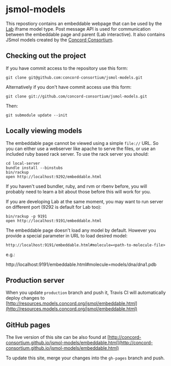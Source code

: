 jsmol-models
============

This repostiory contains an embeddable webpage that can be used by the [Lab](https://github.com/concord-consortium/lab) iframe model type. Post message API is used for communication between the embeddable page and parent (Lab interactive). It also contains JSmol models created by the [Concord Consortium](http://www.concord.org).

## Checking out the project

If you have commit access to the repository use this form:

    git clone git@github.com:concord-consortium/jsmol-models.git

Alternatively if you don't have commit access use this form:

    git clone git://github.com/concord-consortium/jsmol-models.git

Then:

    git submodule update --init

## Locally viewing models

The embeddable page cannot be viewed using a simple `file://` URL.
So you can either use a webserver like apache to serve the files, or use an included ruby based rack server.
To use the rack server you should:

    cd local-server
    bundle install --binstubs
    bin/rackup
    open http://localhost:9292/embeddable.html

If you haven't used bundler, ruby, and rvm or rbenv before, you will probably need to learn a bit about those before this will work for you.

If you are developing Lab at the same moment, you may want to run server on different port (9292 is default for Lab too):

    bin/rackup -p 9191
    open http://localhost:9191/embeddable.html
    
The embeddable page doesn't load any model by default. However you provide a special parameter in URL to load desired model:

    http://localhost:9191/embeddable.html#molecule=<path-to-molecule-file>
    
e.g.:

  http://localhost:9191/embeddable.html#molecule=models/dna/dna1.pdb
    
## Production server

When you update ```production``` branch and push it, Travis CI will automatically deploy changes to
[http://resources.models.concord.org/jsmol/embeddable.html](http://resources.models.concord.org/jsmol/embeddable.html)

## GitHub pages

The live version of this site can be also found at [http://concord-consortium.github.io/jsmol-models/embeddable.html](http://concord-consortium.github.io/jsmol-models/embeddable.html)

To update this site, merge your changes into the ```gh-pages``` branch and push.
